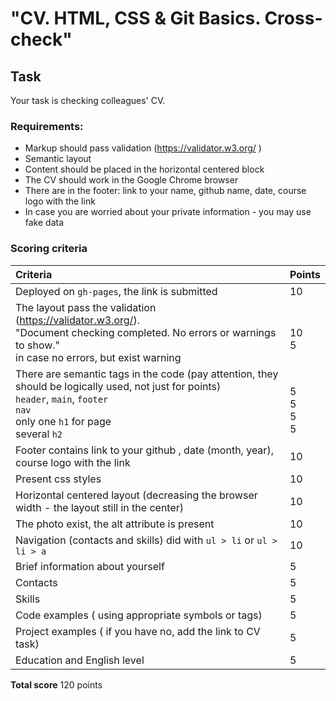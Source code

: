 # "CV. HTML, CSS & Git Basics. Cross-check"

## Task
Your task is checking colleagues' CV.

### Requirements:
* Markup should pass validation (https://validator.w3.org/ )
* Semantic layout
* Content should be placed in the horizontal centered block
* The CV should work in the Google Chrome browser
* There are in the footer: link to your name, github name, date, course logo with the link
* In case you are worried about your private information - you may use fake data

### Scoring criteria
| Criteria                                                                                                                                                                                             | Points                   |
|:-----------------------------------------------------------------------------------------------------------------------------------------------------------------------------------------------------|:-------------------------|
| Deployed on `gh-pages`, the link is submitted                                                                                                                                                        | 10                       |
| The layout pass the validation (https://validator.w3.org/). <br/>"Document checking completed. No errors or warnings to show."<br/> in case no errors, but exist warning                             | <br/>10 <br/>5           |
| There are semantic tags in the code (pay attention, they should be logically used, not just for points)<br/> `header`, `main`, `footer` <br/> `nav` <br/>  only one `h1` for page <br/> several `h2` | <br/>5<br/>5<br/>5<br/>5 |
| Footer contains link to your github , date (month, year), course logo with the link                                                                                                                      | 10                       |
| Present css styles                                                                                                                                                                                   | 10                       |
| Horizontal centered layout (decreasing the browser width - the layout still in the center)                                                                                                           | 10                       |
| The photo exist, the alt attribute is present                                                                                                                                                        | 10                       |
| Navigation (contacts and skills) did with `ul > li` or `ul > li > a`                                                                                                                                 | 10                       |
| Brief information about yourself                                                                                                                                                                     | 5                        |
| Contacts                                                                                                                                                                                             | 5                        |
| Skills                                                                                                                                                                                               | 5                        |
| Code examples ( using appropriate symbols or tags)                                                                                                                                                   | 5                        |
| Project examples ( if you have no, add the link to CV task)                                                                                                                                          | 5                        |
| Education and English level                                                                                                                                                                          | 5                        | 

**Total score** 120 points









